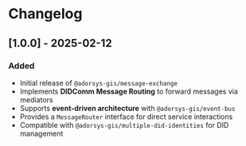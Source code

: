 # Changelog

## [1.0.0] - 2025-02-12  
### Added  
- Initial release of `@adorsys-gis/message-exchange`  
- Implements **DIDComm Message Routing** to forward messages via mediators  
- Supports **event-driven architecture** with `@adorsys-gis/event-bus`  
- Provides a `MessageRouter` interface for direct service interactions  
- Compatible with `@adorsys-gis/multiple-did-identities` for DID management  
